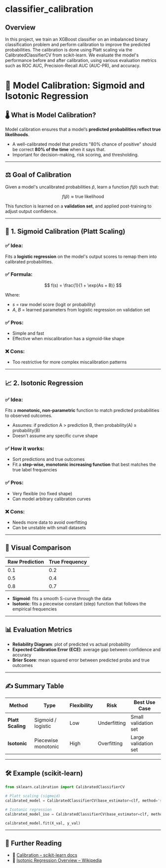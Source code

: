 ﻿# classifier_calibration

## Overview
In this project, we train an XGBoost classifier on an imbalanced binary classification problem and perform calibration to improve the predicted probabilities. The calibration is done using Platt scaling via the CalibratedClassifierCV from scikit-learn. We evaluate the model's performance before and after calibration, using various evaluation metrics such as ROC AUC, Precision-Recall AUC (AUC-PR), and accuracy.

# 📏 Model Calibration: Sigmoid and Isotonic Regression

## 🌡️ What is Model Calibration?

Model calibration ensures that a model’s **predicted probabilities reflect true likelihoods**.

- A well-calibrated model that predicts "80% chance of positive" should be correct **80% of the time** when it says that.
- Important for decision-making, risk scoring, and thresholding.

---

## ⚖️ Goal of Calibration

Given a model's uncalibrated probabilities $\hat{p}$, learn a function $f(\hat{p})$ such that:

$$
f(\hat{p}) \approx \text{true likelihood}
$$

This function is learned on a **validation set**, and applied post-training to adjust output confidence.

---

## 🔁 1. Sigmoid Calibration (Platt Scaling)

### ✅ Idea:
Fits a **logistic regression** on the model's output scores to remap them into calibrated probabilities.

### ✅ Formula:

$$
f(s) = \frac{1}{1 + \exp(As + B)}
$$

Where:
- $s$ = raw model score (logit or probability)
- $A$, $B$ = learned parameters from logistic regression on validation set

### ✅ Pros:
- Simple and fast
- Effective when miscalibration has a sigmoid-like shape

### ❌ Cons:
- Too restrictive for more complex miscalibration patterns

---

## 📈 2. Isotonic Regression

### ✅ Idea:
Fits a **monotonic, non-parametric** function to match predicted probabilities to observed outcomes.

- Assumes: if prediction A > prediction B, then probability(A) ≥ probability(B)
- Doesn't assume any specific curve shape

### ✅ How it works:
- Sort predictions and true outcomes
- Fit a **step-wise, monotonic increasing function** that best matches the true label frequencies

### ✅ Pros:
- Very flexible (no fixed shape)
- Can model arbitrary calibration curves

### ❌ Cons:
- Needs more data to avoid overfitting
- Can be unstable with small datasets

---

## 🎨 Visual Comparison

| Raw Prediction | True Frequency |
|----------------|----------------|
| 0.1            | 0.2            |
| 0.5            | 0.4            |
| 0.8            | 0.7            |

- **Sigmoid**: fits a smooth S-curve through the data
- **Isotonic**: fits a piecewise constant (step) function that follows the empirical frequencies

---

## 📊 Evaluation Metrics

- **Reliability Diagram**: plot of predicted vs actual probability
- **Expected Calibration Error (ECE)**: average gap between confidence and accuracy
- **Brier Score**: mean squared error between predicted probs and true outcomes

---

## ✍️ Summary Table

| Method             | Type                    | Flexibility | Risk         | Best Use Case                   |
|--------------------|--------------------------|-------------|--------------|----------------------------------|
| **Platt Scaling**  | Sigmoid / logistic       | Low         | Underfitting | Small validation set             |
| **Isotonic**       | Piecewise monotonic      | High        | Overfitting  | Large validation set             |

---

## 🛠️ Example (scikit-learn)

```python
from sklearn.calibration import CalibratedClassifierCV

# Platt scaling (sigmoid)
calibrated_model = CalibratedClassifierCV(base_estimator=clf, method='sigmoid', cv='prefit')

# Isotonic regression
calibrated_model_iso = CalibratedClassifierCV(base_estimator=clf, method='isotonic', cv='prefit')

calibrated_model.fit(X_val, y_val)
```

---
## 📖 Further Reading

- 🔗 [Calibration – scikit-learn docs](https://scikit-learn.org/stable/modules/calibration.html)
- 🔗 [Isotonic Regression Overview – Wikipedia](https://en.wikipedia.org/wiki/Isotonic_regression)
